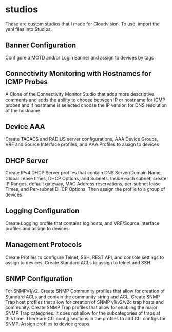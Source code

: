 # studios
These are custom studios that I made for Cloudvision.  To use, import the yanl files into Studios.

## Banner Configuration
Configure a MOTD and/or Login Banner and assign to devices by tags

## Connectivity Monitoring with Hostnames for ICMP Probes
A Clone of the Connectivity Monitor Studio that adds more descriptive comments and adds the ability to choose between IP or hostname for ICMP probes and if hostname is selected choose the IP version for DNS resolution of the hostname.

## Device AAA
Create TACACS and RADIUS server configurations, AAA Device Groups, VRF and Source Interface profiles, and AAA Profiles to assign to devices

## DHCP Server
Create IPv4 DHCP Server profiles that contain DNS Server/Domain Name, Global Lease times, DHCP Options, and Subnets.  Inside each subnet, create IP Ranges, default gateway, MAC Address reservations, per-subnet lease Times, and Per-subnet DHCP Options.  Then assign the profile to a group of devices

## Logging Configuration
Create Logging profile that contains log hosts, and VRF/Source interface profiles and assign to devices.

## Management Protocols
Create Profiles to configure Telnet, SSH, REST API, and console settings to assign to devices.  Create Standard ACLs to assign to telnet and SSH.

## SNMP Configuration
For SNMPv1/v2.  Create SNMP Community profiles that allow for creation of Standard ACLs and contain the community string and ACL.  Create SNMP Trap host profiles that allow for creation of SNMP v1/v2/v2c trap hosts and community.  Create SNMP Trap profiles that allow for enabling the major SNMP Trap categories.  It does not allow for the subcategories of traps at this time.  There are CLI config sections in the profiles to add CLI configs for SNMP.  Assign profiles to device groups.

